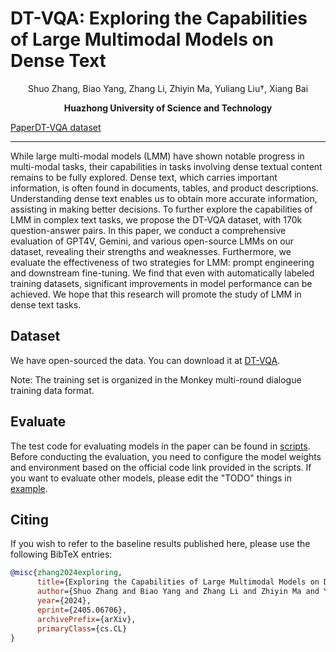 # DT-VQA: Exploring the Capabilities of Large Multimodal Models on Dense Text

<div align="center">

Shuo Zhang, Biao Yang, Zhang Li, Zhiyin Ma, Yuliang Liu†, Xiang Bai

</div>

<div align="center">

<strong>Huazhong University of Science and Technology</strong>

</div>

<p align="center">

<a href="https://arxiv.org/abs/2405.06706">Paper</a><a href="https://huggingface.co/shuozhang2/DT-VQA">DT-VQA dataset</a>

<!-- | &nbsp&nbsp<a href="Monkey Model">Monkey Models</a>&nbsp ｜ &nbsp <a href="updating">Tutorial</a> -->

</p>

-----

While large multi-modal models (LMM) have shown notable progress in multi-modal tasks, their capabilities in tasks involving dense textual content remains to be fully explored. Dense text, which carries important information, is often found in documents, tables, and product descriptions. Understanding dense text enables us to obtain more accurate information, assisting in making better decisions. To further explore the capabilities of LMM in complex text tasks, we propose the DT-VQA dataset, with 170k question-answer pairs. In this paper, we conduct a comprehensive evaluation of GPT4V, Gemini, and various open-source LMMs on our dataset, revealing their strengths and weaknesses. Furthermore, we evaluate the effectiveness of two strategies for LMM: prompt engineering and downstream fine-tuning. We find that even with automatically labeled training datasets, significant improvements in model performance can be achieved. We hope that this research will promote the study of LMM in dense text tasks.


## Dataset

We have open-sourced the data. You can download it at [DT-VQA](https://huggingface.co/shuozhang2/DT-VQA).

Note: The training set is organized in the Monkey multi-round dialogue training data format.

## Evaluate

The test code for evaluating models in the paper can be found in [scripts](./scripts). Before conducting the evaluation, you need to configure the model weights and environment based on the official code link provided in the scripts. If you want to evaluate other models, please edit the "TODO" things in [example](./example.py).

## Citing

If you wish to refer to the baseline results published here, please use the following BibTeX entries:

```BibTeX
@misc{zhang2024exploring,
      title={Exploring the Capabilities of Large Multimodal Models on Dense Text}, 
      author={Shuo Zhang and Biao Yang and Zhang Li and Zhiyin Ma and Yuliang Liu and Xiang Bai},
      year={2024},
      eprint={2405.06706},
      archivePrefix={arXiv},
      primaryClass={cs.CL}
}
```